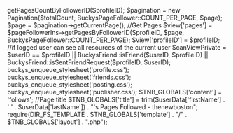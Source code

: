 <?php

require(dirname(__FILE__) . '/includes/bootstrap.php');

//Getting Current User ID
$userID = buckys_is_logged_in();

//Getting User ID from Parameter
$profileID = isset($_GET['user']) ? intval($_GET['user']) : 0;

//If the parameter is null, goto homepage 
if(!$profileID)
    buckys_redirect('/index.php');

//Getting UserData from Id
$userData = BuckysUser::getUserData($profileID);

//Goto Homepage if the userID is not correct
if(!buckys_not_null($userData) || !BuckysUser::checkUserID($profileID, true)){
    buckys_redirect('/index.php');
}

//Get this user followed page info
$page = isset($_GET['page']) && is_numeric($_GET['page']) ? $_GET['page'] : 1;
$pageFollowerIns = new BuckysPageFollower();
$totalCount = $pageFollowerIns->getPagesCountByFollowerID($profileID);

$pagination = new Pagination($totalCount, BuckysPageFollower::COUNT_PER_PAGE, $page);
$page = $pagination->getCurrentPage();

//Get Pages
$view['pages'] = $pageFollowerIns->getPagesByFollowerID($profileID, $page, BuckysPageFollower::COUNT_PER_PAGE);
$view['profileID'] = $profileID;

//if logged user can see all resources of the current user
$canViewPrivate = $userID == $profileID || BuckysFriend::isFriend($userID, $profileID) || BuckysFriend::isSentFriendRequest($profileID, $userID);

buckys_enqueue_stylesheet('profile.css');
buckys_enqueue_stylesheet('friends.css');
buckys_enqueue_stylesheet('posting.css');
buckys_enqueue_stylesheet('publisher.css');

$TNB_GLOBALS['content'] = 'follows';

//Page title
$TNB_GLOBALS['title'] = trim($userData['firstName'] . ' ' . $userData['lastName']) . "'s Pages Followed - thenewboston";

require(DIR_FS_TEMPLATE . $TNB_GLOBALS['template'] . "/" . $TNB_GLOBALS['layout'] . ".php");
